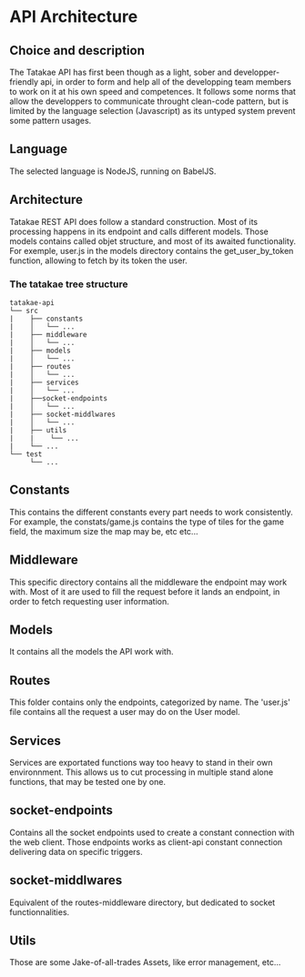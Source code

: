 # API Architecture
## Choice and description
The Tatakae API has first been though as a light, sober and developper-friendly api, in order to form and help all of the developping team members to work on it at his own speed and competences. It follows some norms that allow the developpers to communicate throught clean-code pattern, but is limited by the language selection (Javascript) as its untyped system prevent some pattern usages. 

## Language
The selected language is NodeJS, running on BabelJS.

## Architecture
Tatakae REST API does follow a standard construction. Most of its processing happens in its endpoint and calls different models. Those models contains called objet structure, and most of its awaited functionality.
For exemple, user.js in the models directory contains the get_user_by_token function, allowing to fetch by its token the user.

### The tatakae tree structure
``````
tatakae-api  
└── src   
|    ├── constants  
|    │   └── ...  
|    ├── middleware  
|    │   └── ...  
|    ├── models  
|    │   └── ...  
|    ├── routes  
|    │   └── ...  
|    ├── services  
|    │   └── ...  
|    ├──socket-endpoints  
|    │   └── ...  
|    ├── socket-middlwares  
|    │   └── ...  
|    ├── utils  
|    |    └── ...
|    └── ...  
└── test
     └── ...
``````

## Constants
This contains the different constants every part needs to work consistently. For example, the constats/game.js contains the type of tiles for the game field, the maximum size the map may be, etc etc...

## Middleware
This specific directory contains all the middleware the endpoint may work with. Most of it are used to fill the request before it lands an endpoint, in order to fetch requesting user information.

## Models 
It contains all the models the API work with.

## Routes
This folder contains only the endpoints, categorized by name. The 'user.js' file contains all the request a user may do on the User model.

## Services
Services are exportated functions way too heavy to stand in their own environnment. This allows us to cut processing in multiple stand alone functions, that may be tested one by one.

## socket-endpoints
Contains all the socket endpoints used to create a constant connection with the web client. Those endpoints works as client-api constant connection delivering data on specific triggers.

## socket-middlwares 
Equivalent of the routes-middleware directory, but dedicated to socket functionnalities.

## Utils
Those are some Jake-of-all-trades Assets, like error management, etc...